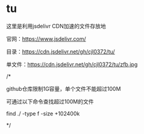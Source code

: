 # tu    

这里是利用jsdelivr CDN加速的文件存放地

官网：https://www.jsdelivr.com/

目录：https://cdn.jsdelivr.net/gh/cjl0372/tu/

单文件：https://cdn.jsdelivr.net/gh/cjl0372/tu/zfb.jpg

/*

github仓库限制1G容量，单个文件不能超过100M

可通过以下命令查找超过100M的文件

find ./ -type f -size +102400k

*/
